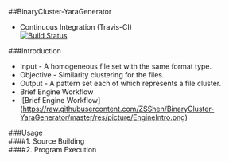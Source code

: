 ##BinaryCluster-YaraGenerator
+ Continuous Integration (Travis-CI)  
[![Build Status](https://travis-ci.org/ZSShen/BinaryCluster-YaraGenerator.svg?branch=master)](https://travis-ci.org/ZSShen/BinaryCluster-YaraGenerator)

###Introduction  
+ Input - A homogeneous file set with the same format type.  
+ Objective - Similarity clustering for the files.  
+ Output - A pattern set each of which represents a file cluster.
+ Brief Engine Workflow
+ ![Brief Engine Workflow] (https://raw.githubusercontent.com/ZSShen/BinaryCluster-YaraGenerator/master/res/picture/EngineIntro.png)  

###Usage  
####1. Source Building  
####2. Program Execution 
